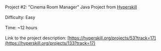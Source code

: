 Project #2: "Cinema Room Manager" Java Project from [Hyperskill](https://hyperskill.org) <br /><br />
Difficulty: Easy <br /><br />
Time: ~12 hours <br /><br />
Link to the project description: [[https://hyperskill.org/projects/53?track=17](https://hyperskill.org/projects/133?track=17) ](https://hyperskill.org/projects/133?track=17)<br />
